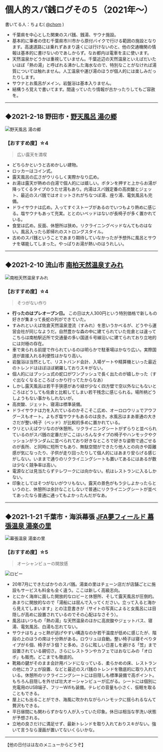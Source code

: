# 個人的スパ銭ログその５（2021年～）

書いてる人：ちょむ( [@chom](https://twitter.com/chom) )

- 千葉県を中心とした関東のスパ銭、銭湯、サウナ施設。
- 基本的に筆者の住む千葉県市川市から原付バイクで行ける範囲の施設となります。高速道路には乗れずあまり遠くには行けないのと、他の交通機関の情報は基本的に書けないのであしからず。なお都内は電車を主に使います。
- 天然温泉かどうかは重視していません。千葉近辺の天然温泉といえばだいたいほぼ「熱の湯」と呼ばれる沸かした海水なので、特別なことがなければ湯質については触れません。人工温泉や運び湯のほうが個人的には楽しみだったりします。
- サウナとお風呂がメイン。岩盤浴は基本入りません。
- 結構うろ覚えで書いてます。間違っていたり情報が古かったりしてもご容赦を。

---

## ◆2021-2-18 野田市・[野天風呂 湯の郷](http://www.yuno310.com/)

![野天風呂 湯の郷](https://pbs.twimg.com/media/EufjaXTVEAMg3Nn.jpg:small)

### 【おすすめ度】☆4

> 広い露天を満喫

- どちらかというと古めかしい建物。
- ロッカーはコイン式。
- 露天風呂の広さがウリらしく実際かなり広め。
- お湯は露天が熱めの白湯で個人的には嬉しい。ボタンを押すと上からお湯が降ってくるタイプのうたせ湯もあり。内湯はスパ銭定番の高炭酸とジェット、最近のスパ銭ではオミットされがちなつぼ湯、座り湯、電気風呂も完備。
- ドライサウナは広め。入ってすぐストーブがあるのでいつもより熱めに感じる。塩サウナもあって充実。ととのいベッドはないが長椅子が多く置かれている。
- 食堂は広め。反面、休憩所は狭め。リクライニングベッドなんてものはない。風呂入ったら即帰れのストロングスタイル。
- 古めのスパ銭ということであまり期待していなかったが予想外に風呂とサウナを堪能してしまった。やっぱりお湯が熱いのはうれしい。

---

## ◆2021-2-10 流山市 [南柏天然温泉すみれ](https://minamikashiwa-sumire.com/)

![南柏天然温泉すみれ](https://pbs.twimg.com/media/Et2A6N1VkAISZ8F.jpg:small)

### 【おすすめ度】☆4

> そつがない作り

- **行ったのはプレオープン日。** この日は大人300円という特別価格で新しもの好きが集まって長蛇の列ができていた。
- すみれといえば佐倉天然温泉澄流（すみれ）を思いうかべるが、どうやら運営会社が同じなようだ。自然豊かな森の中に建てられていた佐倉とは違ってこちらは南柏駅近所で交通量の多い国道６号線沿いに建てられており立地的には対極の存在。
- 車で来られる前提で作られているのは明らかで駐車場はかなり広い。実際国道が直接入れる利便性はかなり高い。
- 岩盤浴は当然として、リストバンド会計、入場ゲートや精算機といった最近のトレンドはほぼほぼ網羅しておりスキがない。
- 個人的にはプッシュ式の蛇口がワンプッシュで長く出たのが嬉しかった（すぐ出なくなるところばっかり行ってたからなあ）
- しかし露天風呂は若干手狭感があり緑が少なく四方壁で空以外なにもないところはどうしても佐倉と比較してしまい若干残念に感じられる。場所柄どうしようもない事かもしれないが。
- 高炭酸、ジェット、寝湯は標準装備。
- ドライサウナは力を入れているのかそこそこ広め、オーロロウリュでアウフグースもオート。よもぎ塩サウナもあるのは良き。水風呂はまあ普通の大きさだが整い椅子（ベッド）が比較的多めに置かれている。
- ウリといえばウリなのが休憩所。リクライニングシートがずらりと並べられているのがスパ銭の定番だがここはいろんなタイプの椅子やハンモックやクッションがランダムに並べられており好きなところで好きな姿勢で過ごせるのが長所、と同時に短所でもあり、無駄空間ができたり他人との向きや距離感が気になったり、子供が走り回ったりして個人的にはあまり安らげる感じがしない。いままで通りのリクライニングシートも置いてあるにはあるが数は少なく競争率は高い。
- 電源などは見当たらずテレワークには向かない。机はレストランに入るしかない。
- 印象としてはそつがないがウリもない。露天の景色がもう少しよかったらというのと、休憩所は余計なことしないで普通にリクライニングシートが並べてあったなら普通に通ってもよかったんだがなあ。

---

## ◆2021-1-21 千葉市・海浜幕張 [JFA夢フィールド 幕張温泉 湯楽の里](https://www.yurakirari.com/makuhari/)

![幕張温泉 湯楽の里](https://pbs.twimg.com/media/EsN5fTDUYAEgB2A.jpg:small)

### 【おすすめ度】☆5

> オーシャンビューの開放感

![ロビー](https://pbs.twimg.com/media/EsN6SnxVkAAAtE1.jpg:small)

- 20年7月にできたばかりのスパ銭。湯楽の里はチェーン店だが店舗ごとに施設もサービスも料金も全く違う。ここは新しく高級志向。
- とにかく海岸に面した開放的なロビーと休憩所、そして露天風呂が圧倒的。あまりに開放的なので「湯船には屈んで入ってください。立って入ると海から見えてしまいます」との注意書きが（サイトの写真によると女風呂には目隠しが高めに設置されているのでその心配はなさそう）。
- 風呂はいつもの「熱の湯」な天然温泉のほかに高炭酸やジェットバス、寝湯、電気風呂、白湯も忘れてない。
- サウナはちょっと熱が逃げやすい構造なのか若干温度が低めに感じたが、階段の上のほうの席は十分熱がある。ロウリュは自動。整い椅子は寝そべりタイプが６個、椅子が３個？と多め。さらに眩しい日差しを避ける「笠」まで設置されている親切さ。さらにレストランやカフェではおなじみの「オロポ」も販売。どこまでも徹底的。
- 靴箱の鍵がそのまま会計用バンドになっている、柔らかめの床、レストランの他にカフェが設置、などと最近のスパ銭のトレンドを徹底的に取り入れている。休憩所のリクライニングシートには目隠しも標準装備で高ポイント。もちろん目隠しを外せば壮大オーシャンビューが広がる。シートには個別に充電用のUSB端子、フリーWifiも装備。テレビの音量も小さく、仮眠を取ることもできる。
- 屋上にも出ることができ、海風に吹かれながらハンモックに揺られるなんて贅沢もできる。
- 平日昼間にも関わらずかなり人が入っていた印象。休日は相当な芋洗い状態が予想される。
- 立地の良さだけに満足せず、最新トレンドを取り入れておりスキがない。強いて言うなら漫画が置いてないくらいかな。

---

【他の日付はは左のメニューからどうぞ】
